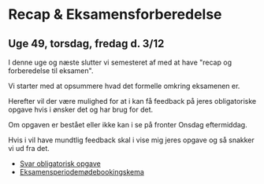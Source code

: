 <!-- JS use if these pages are used as githubpages. can be deleted if used elsewhere -->
<script src="https://code.jquery.com/jquery-3.2.1.min.js"></script>
<script src="script.js"></script>

# Recap & Eksamensforberedelse 
## Uge 49, torsdag, fredag d. 3/12

I denne uge og næste slutter vi semesteret af med at have "recap og forberedelse til eksamen".   
 
Vi starter med at opsummere hvad det formelle omkring eksamenen er.    
 
Herefter vil der være mulighed for at i kan få feedback på jeres obligatoriske opgave hvis i ønsker det og har brug for det. 

Om opgaven er bestået eller ikke kan i se på fronter Onsdag eftermiddag. 

Hvis i vil have mundtlig feedback skal i vise mig jeres opgave og så snakker vi ud fra det.

* [Svar obligatorisk opgave](https://kea-fronter.itslearning.com/LearningToolElement/ViewLearningToolElement.aspx?LearningToolElementId=798580)
* [Eksamensperiodemødebookingskema](https://kea-fronter.itslearning.com/LearningToolElement/ViewLearningToolElement.aspx?LearningToolElementId=820082)
